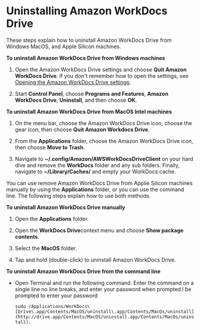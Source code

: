 # Uninstalling Amazon WorkDocs Drive<a name="uninstall"></a>

These steps explain how to uninstall Amazon WorkDocs Drive from Windows MacOS, and Apple Silicon machines\. 

**To uninstall Amazon WorkDocs Drive from Windows machines**

1. Open the Amazon WorkDocs Drive settings and choose **Quit Amazon WorkDocs Drive**\. If you don't remember how to open the settings, see [Opening the Amazon WorkDocs Drive settings](open-wdd-settings.md)\.

1. Start **Control Panel**, choose **Programs and Features**, **Amazon WorkDocs Drive**, **Uninstall**, and then choose **OK**\.

**To uninstall Amazon WorkDocs Drive from MacOS Intel machines**

1. On the menu bar, choose the Amazon WorkDocs Drive icon, choose the gear icon, then choose **Quit Amazon Workdocs Drive**\.

1. From the **Applications** folder, choose the Amazon WorkDocs Drive icon, then choose **Move to Trash**\. 

1. Navigate to **\~/\.config/Amazon/AWSWorkDocsDriveClient** on your hard dive and remove the **WorkDocs** folder and any sub folders\. Finally, navigate to **\~/Library/Caches/** and empty your WorkDocs cache\.

You can use remove Amazon WorkDocs Drive from Applie Silicon machines manually by using the **Applications** folder, or you can use the command line\. The following steps explain how to use both methods\.

**To uninstall Amazon WorkDocs Drive manually**

1. Open the **Applications** folder\.

1. Open the **WorkDocs Drive**context menu and choose **Show package contents**\.

1. Select the **MacOS** folder\.

1. Tap and hold \(double\-click\) to uninstall Amazon WorkDocs Drive\.

**To uninstall Amazon WorkDocs Drive from the command line**
+ Open Terminal and run the following command\. Enter the command on a single line no line breaks, and enter your password when prompted\.l be prompted to enter your password

  `sudo /Applications/WorkDocs\[Drive\.app/Contents/MacOS/uninstall\.app/Contents/MacOs/uninstall](http://drive.app/Contents/MacOS/uninstall.app/Contents/MacOs/uninstall).`